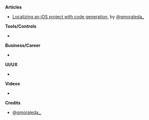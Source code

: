 
**Articles**

* [Localizing an iOS project with code generation](http://moraleda.info/2021/02/19/localization/), by [@gmoraleda_](https://twitter.com/gmoraleda_)

**Tools/Controls**

* 

**Business/Career**

* 

**UI/UX**

* 

**Videos**

* 

**Credits**

* [@gmoraleda_](https://twitter.com/gmoraleda_), 